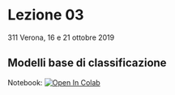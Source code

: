 # Lezione 03
311 Verona, 16 e 21 ottobre 2019
## Modelli base di classificazione
Notebook: [![Open In Colab](https://colab.research.google.com/assets/colab-badge.svg)](https://colab.research.google.com/github/fmardero/MLedulife/blob/master/lesson_03/occupancy_detection.ipynb)
